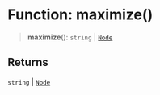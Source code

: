 # Function: maximize()

> **maximize**(): `string` \| [`Node`](../classes/Node)

## Returns

`string` \| [`Node`](../classes/Node)
